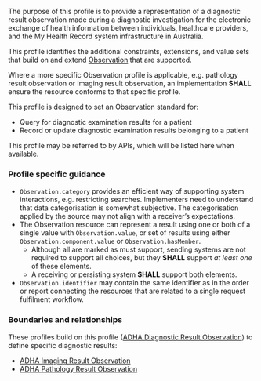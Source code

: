The purpose of this profile is to provide a representation of a diagnostic result observation made during a diagnostic investigation for the electronic exchange of health information between individuals, healthcare providers, and the My Health Record system infrastructure in Australia.

This profile identifies the additional constraints, extensions, and value sets that build on and extend [Observation](http://hl7.org/fhir/R4/observation.html) that are supported. 

Where a more specific Observation profile is applicable, e.g. pathology result observation or imaging result observation, an implementation **SHALL** ensure the resource conforms to that specific profile.

This profile is designed to set an Observation standard for:
* Query for diagnostic examination results for a patient
* Record or update diagnostic examination results belonging to a patient

This profile may be referred to by APIs, which will be listed here when available.


### Profile specific guidance
- `Observation.category` provides an efficient way of supporting system interactions, e.g. restricting searches. Implementers need to understand that data categorisation is somewhat subjective. The categorisation applied by the source may not align with a receiver’s expectations.
- The Observation resource can represent a result using one or both of a single value with `Observation.value`, or set of results using either `Observation.component.value` or `Observation.hasMember`.
  - Although all are marked as must support, sending systems are not required to support all choices, but they **SHALL** support *at least one* of these elements.
  - A receiving or persisting system **SHALL** support both elements.
- `Observation.identifier` may contain the same identifier as in the order or report connecting the resources that are related to a single request fulfilment workflow.


### Boundaries and relationships
These profiles build on this profile ([ADHA Diagnostic Result Observation](StructureDefinition-dh-observation-diagnosticresult-1.html)) to define specific diagnostic results:
* [ADHA Imaging Result Observation](StructureDefinition-dh-observation-diagnosticresult-imag-1.html)
* [ADHA Pathology Result Observation](StructureDefinition-dh-observation-diagnosticresult-path-1.html)
